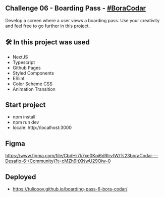 
## Challenge 06 - Boarding Pass - <a href="https://boracodar.dev/#">#BoraCodar</a>
Develop a screen where a user views a boarding pass. Use your creativity and feel free to go further in this project.


## 🛠️ In this project was used
- NextJS
- Typescript
- Github Pages
- Styled Components
- ESlint
- Color Scheme CSS
- Animation Transition

## Start project

- npm install
- npm run dev
- locale: http://localhost:3000

## Figma
https://www.figma.com/file/CbdHr7k7xe0Kpi6dRIrvtW/%23boraCodar---Desafio-6-(Community)?t=cMZh9ItXNwU29Oiw-0

## Deployed
- https://tuliooov.github.io/boarding-pass-6-bora-codar/
